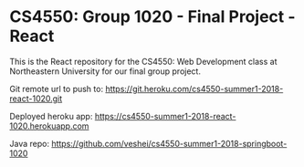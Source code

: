 # CS4550: Group 1020 - Final Project - React
This is the React repository for the CS4550: Web Development class at Northeastern University for our final group project.

Git remote url to push to: https://git.heroku.com/cs4550-summer1-2018-react-1020.git

Deployed heroku app: https://cs4550-summer1-2018-react-1020.herokuapp.com

Java repo: https://github.com/veshei/cs4550-summer1-2018-springboot-1020
